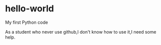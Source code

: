 # hello-world
My first Python code

As a student who never use github,I don't know how to use it,I need some help.
